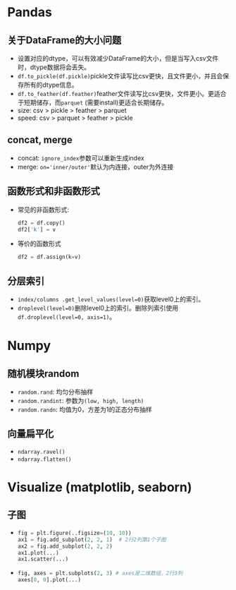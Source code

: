 # Pandas

## 关于DataFrame的大小问题
* 设置对应的dtype，可以有效减少DataFrame的大小，但是当写入csv文件时，dtype数据将会丢失。
* `df.to_pickle(df.pickle)`pickle文件读写比csv更快，且文件更小，并且会保存所有的dtype信息。
* `df.to_feather(df.feather)`feather文件读写比csv更快，文件更小。更适合于短期储存，而`parquet` (需要install)更适合长期储存。
* size: csv > pickle > feather > parquet
* speed: csv > parquet > feather > pickle

## concat, merge
* concat: `ignore_index`参数可以重新生成index
* merge: `on='inner/outer'`默认为内连接，outer为外连接

## 函数形式和非函数形式
* 常见的非函数形式:
  ```python
  df2 = df.copy()
  df2['k'] = v
  ```
* 等价的函数形式
  ```python
  df2 = df.assign(k=v)
  ```

## 分层索引
* `index/columns .get_level_values(level=0)`获取level0上的索引。
* `droplevel(level=0)`删除level0上的索引。删除列索引使用`df.droplevel(level=0, axis=1)`。
  

# Numpy

## 随机模块random
* `random.rand`: 均匀分布抽样
* `random.randint`: 参数为`(low, high, length)`
* `random.randn`: 均值为0，方差为1的正态分布抽样

## 向量扁平化
* `ndarray.ravel()`
* `ndarray.flatten()`

# Visualize (matplotlib, seaborn)

## 子图
* 
  ```python
  fig = plt.figure(..figsize=(10, 10))
  ax1 = fig.add_subplot(2, 2, 1)  # 2行2列第1个子图
  ax2 = fig.add_subplot(2, 2, 2)
  ax1.plot(...)
  ax1.scatter(...)
  ```
* 
  ```python
  fig, axes = plt.subplots(2, 3) # axes是二维数组，2行3列
  axes[0, 0].plot(...)
  ```